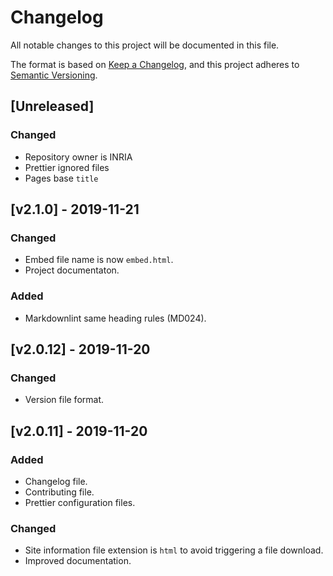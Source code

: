 # Changelog

All notable changes to this project will be documented in this file.

The format is based on [Keep a Changelog](https://keepachangelog.com/en/1.0.0/),
and this project adheres to
[Semantic Versioning](https://semver.org/spec/v2.0.0.html).

## [Unreleased]

### Changed

- Repository owner is INRIA
- Prettier ignored files
- Pages base `title`

## [v2.1.0] - 2019-11-21

### Changed

- Embed file name is now `embed.html`.
- Project documentaton.

### Added

- Markdownlint same heading rules (MD024).

## [v2.0.12] - 2019-11-20

### Changed

- Version file format.

## [v2.0.11] - 2019-11-20

### Added

- Changelog file.
- Contributing file.
- Prettier configuration files.

### Changed

- Site information file extension is `html` to avoid triggering a file download.
- Improved documentation.
